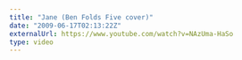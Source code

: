 ```yaml
---
title: "Jane (Ben Folds Five cover)"
date: "2009-06-17T02:13:22Z"
externalUrl: https://www.youtube.com/watch?v=NAzUma-HaSo
type: video
---
```

